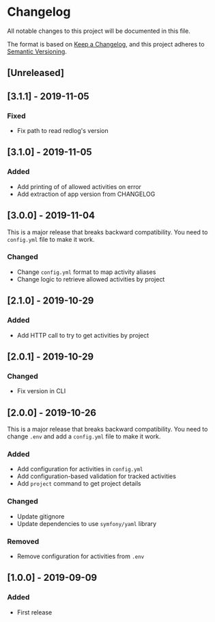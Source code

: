 # Changelog
All notable changes to this project will be documented in this file.

The format is based on [Keep a Changelog](https://keepachangelog.com/en/1.0.0/),
and this project adheres to [Semantic Versioning](https://semver.org/spec/v2.0.0.html).

## [Unreleased]

## [3.1.1] - 2019-11-05
### Fixed
- Fix path to read redlog's version

## [3.1.0] - 2019-11-05
### Added
- Add printing of of allowed activities on error
- Add extraction of app version from CHANGELOG  

## [3.0.0] - 2019-11-04
This is a major release that breaks backward compatibility. You need to
`config.yml` file to make it work. 

### Changed
- Change `config.yml` format to map activity aliases
- Change logic to retrieve allowed activities by project

## [2.1.0] - 2019-10-29
### Added
- Add HTTP call to try to get activities by project

## [2.0.1] - 2019-10-29
### Changed
- Fix version in CLI

## [2.0.0] - 2019-10-26
This is a major release that breaks backward compatibility. You need to
change `.env` and add a `config.yml` file to make it work. 

### Added
- Add configuration for activities in `config.yml`
- Add configuration-based validation for tracked activities
- Add `project` command to get project details

### Changed
- Update gitignore
- Update dependencies to use `symfony/yaml` library

### Removed
- Remove configuration for activities from `.env`

## [1.0.0] - 2019-09-09
### Added
- First release
